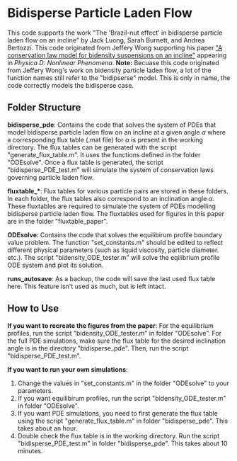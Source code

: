 # Bidisperse Particle Laden Flow

This code supports the work "The 'Brazil-nut effect' in bidisperse particle laden flow on an incline" by Jack Luong, Sarah Burnett, and Andrea Bertozzi.
This code originated from Jeffery Wong supporting his paper ["A conservation law model for bidensity suspensions on an incline"](https://www.sciencedirect.com/science/article/pii/S0167278916302123) appearing in *Physica D: Nonlinear Phenomena*.
**Note:** Becuase this code originated from Jeffery Wong's work on bidensity particle laden flow, a lot of the function names still refer to the "bidipserse" model. This is only in name, the code correctly models the bidisperse case.

## Folder Structure

**bidisperse_pde**: Contains the code that solves the system of PDEs that model bidisperse particle laden flow on an incline at a given angle $\alpha$ where a corresponding flux table (.mat file) for $\alpha$ is present in the working directory. The flux tables can be generated with the script "generate_flux_table.m". It uses the functions defined in the folder "ODEsolve". Once a flux table is generated, the script "bidisperse_PDE_test.m" will simulate the system of conservation laws governing particle laden flow. 

**fluxtable_\***: Flux tables for various particle pairs are stored in these folders. In each folder, the flux tables also correspond to an inclination angle $\alpha$. These fluxtables are required to simulate the system of PDEs modelling bidisperse particle laden flow. The fluxtables used for figures in this paper are in the folder "fluxtable_paper".

**ODEsolve**: Contains the code that solves the equilibirum profile boundary value problem. The function "set_constants.m" should be edited to reflect different physical parameters (such as liquid viscosity, particle diameter. etc.). The script "bidensity_ODE_tester.m" will solve the eqilibrium profile ODE system and plot its solution.

**runs_autosave**: As a backup, the code will save the last used flux table here. This feature isn't used as much, but is left intact.

## How to Use

**If you want to recreate the figures from the paper**: For the equilibrium profiles, run the script "bidensity_ODE_tester.m" in folder "ODEsolve". For the full PDE simulations, make sure the flux table for the desired inclination angle is in the directory "bidisperse_pde". Then, run the script "bidisperse_PDE_test.m".

**If you want to run your own simulations**:
  1. Change the values in "set_constants.m" in the folder "ODEsolve" to your parameters.
  2. If you want equilibirum profiles, run the script "bidensity_ODE_tester.m" in folder "ODEsolve".
  3. If you want PDE simulations, you need to first generate the flux table using the script "generate_flux_table.m" in folder "bidisperse_pde". This takes about an hour.
  4. Double check the flux table is in the working directory. Run the script "bidisperse_PDE_test.m" in folder "bidisperse_pde". This takes about 10 minutes.
